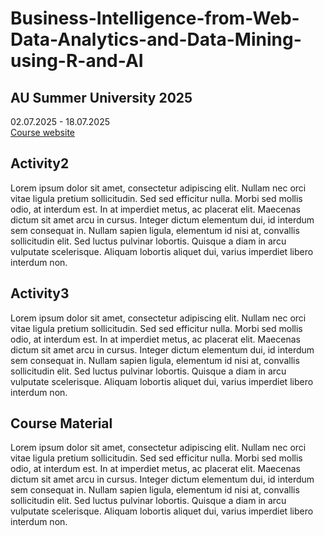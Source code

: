 # Business-Intelligence-from-Web-Data-Analytics-and-Data-Mining-using-R-and-AI

## AU Summer University 2025

02.07.2025 -  18.07.2025 <br>
<a href="https://international.au.dk/education/admissions/summeruniversity/course/courses-2025/business-intelligence-from-web-data-analytics-and-data-mining-using-r-and-ai">Course website</a>

## Activity2
Lorem ipsum dolor sit amet, consectetur adipiscing elit. Nullam nec orci vitae ligula pretium sollicitudin. Sed sed efficitur nulla. Morbi sed mollis odio, at interdum est. In at imperdiet metus, ac placerat elit. Maecenas dictum sit amet arcu in cursus. Integer dictum elementum dui, id interdum sem consequat in. Nullam sapien ligula, elementum id nisi at, convallis sollicitudin elit. Sed luctus pulvinar lobortis. Quisque a diam in arcu vulputate scelerisque. Aliquam lobortis aliquet dui, varius imperdiet libero interdum non.

## Activity3
Lorem ipsum dolor sit amet, consectetur adipiscing elit. Nullam nec orci vitae ligula pretium sollicitudin. Sed sed efficitur nulla. Morbi sed mollis odio, at interdum est. In at imperdiet metus, ac placerat elit. Maecenas dictum sit amet arcu in cursus. Integer dictum elementum dui, id interdum sem consequat in. Nullam sapien ligula, elementum id nisi at, convallis sollicitudin elit. Sed luctus pulvinar lobortis. Quisque a diam in arcu vulputate scelerisque. Aliquam lobortis aliquet dui, varius imperdiet libero interdum non.

## Course Material
Lorem ipsum dolor sit amet, consectetur adipiscing elit. Nullam nec orci vitae ligula pretium sollicitudin. Sed sed efficitur nulla. Morbi sed mollis odio, at interdum est. In at imperdiet metus, ac placerat elit. Maecenas dictum sit amet arcu in cursus. Integer dictum elementum dui, id interdum sem consequat in. Nullam sapien ligula, elementum id nisi at, convallis sollicitudin elit. Sed luctus pulvinar lobortis. Quisque a diam in arcu vulputate scelerisque. Aliquam lobortis aliquet dui, varius imperdiet libero interdum non.